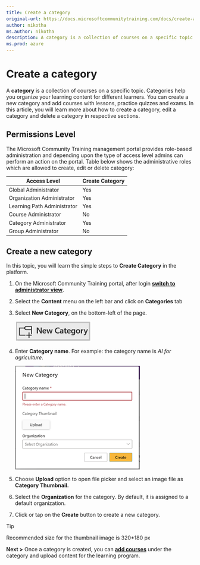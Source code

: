 ```yaml
---
title: Create a category
original-url: https://docs.microsoftcommunitytraining.com/docs/create-a-category
author: nikotha
ms.author: nikotha
description: A category is a collection of courses on a specific topic. Categories help you organize your learning content for different learners.
ms.prod: azure
---
```


# Create a category

A **category** is a collection of courses on a specific topic. Categories help you organize your learning content for different learners. You can create a new category and add courses with lessons, practice quizzes and exams.
In this article, you will learn more about how to create a category, edit a category and delete a category in respective sections.

## Permissions Level

The Microsoft Community Training management portal provides role-based administration and depending upon the type of access level admins can perform an action on the portal. Table below shows the administrative roles which are allowed to create, edit or delete category:

| Access Level  | Create Category |
| --- | --- |
| Global Administrator | Yes |
| Organization Administrator | Yes |
| Learning Path Administrator | Yes |
| Course Administrator | No |
| Category Administrator | Yes |
| Group Administrator | No |

## Create a new category

In this topic, you will learn the simple steps to **Create Category** in the platform.

1. On the Microsoft Community Training portal, after login [**switch to administrator view**](../../../get-started/step-by-step-configuration-guide.md#step-2--switch-to-administrator-view-of-the-portal).

2. Select the **Content** menu on the left bar and click on **Categories** tab

3. Select **New Category**, on the bottom-left of the page.

    ![New category button](../../../media/New%20category%20button.png)

4. Enter **Category name**. For example: the category name is *AI for agriculture.*

    ![AI for agriculture](../../../media/image%28385%29.png)

5. Choose **Upload** option to open file picker and select an image file as **Category Thumbnail.**

6. Select the **Organization** for the category. By default, it is assigned to a default organization.

7. Click or tap on the **Create** button to create a new category.

> [!TIP]
> Recommended size for the thumbnail image is 320*180 px

**Next >** Once a category is created, you can [**add courses**](create-a-new-course.md) under the category and upload content for the learning program.
